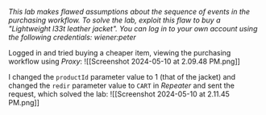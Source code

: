 *This lab makes flawed assumptions about the sequence of events in the purchasing workflow. To solve the lab, exploit this flaw to buy a "Lightweight l33t leather jacket".
You can log in to your own account using the following credentials: wiener:peter*

Logged in and tried buying a cheaper item, viewing the purchasing workflow using *Proxy*:
![[Screenshot 2024-05-10 at 2.09.48 PM.png]]

I changed the `productId` parameter value to 1 (that of the jacket) and changed the `redir` parameter value to `CART` in *Repeater* and sent the request, which solved the lab:
![[Screenshot 2024-05-10 at 2.11.45 PM.png]]
